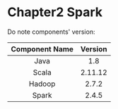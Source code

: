 # Chapter2 Spark

Do note components' version:

| Component Name | Version |
| :---: | :---: |
| Java | 1.8 |
| Scala | 2.11.12 |
| Hadoop | 2.7.2 |
| Spark | 2.4.5 |



